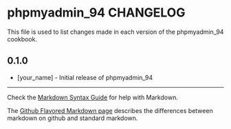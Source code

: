 phpmyadmin_94 CHANGELOG
=======================

This file is used to list changes made in each version of the phpmyadmin_94 cookbook.

0.1.0
-----
- [your_name] - Initial release of phpmyadmin_94

- - -
Check the [Markdown Syntax Guide](http://daringfireball.net/projects/markdown/syntax) for help with Markdown.

The [Github Flavored Markdown page](http://github.github.com/github-flavored-markdown/) describes the differences between markdown on github and standard markdown.
